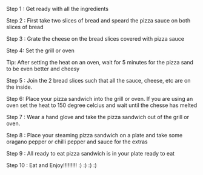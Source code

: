Step 1 :
Get ready with all the ingredients

Step 2 :
First take two slices of bread and speard the pizza sauce on both slices of bread

Step 3 :
Grate the cheese on the bread slices covered with pizza sauce

Step 4:
Set the grill or oven

Tip: After setting the heat on an oven, wait for 5 minutes for the pizza sand to be even better and cheesy

Step 5 :
Join the 2 bread slices such that all the sauce, cheese, etc are on the inside.

Step 6:
Place your pizza sandwich into the grill or oven. If you are using an oven set the heat to 150 degree celcius and wait until the chesse has melted

Step 7 :
Wear a hand glove and take the pizza sandwich out of the grill or oven.

Step 8 :
Place your steaming pizza sandwich on a plate and take some oragano pepper or chilli pepper and sauce for the extras

Step 9 : 
All ready to eat pizza sandwich is in your plate ready to eat

Step 10 :
Eat and Enjoy!!!!!!!!! :) :) :) :)
